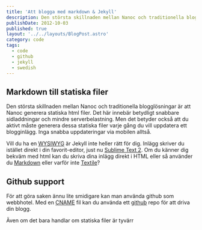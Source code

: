 ```yaml
---
title: 'Att blogga med markdown & Jekyll'
description: Den största skillnaden mellan Nanoc och traditionella blogglösningar är att Nanoc generera statiska html filer.
publishDate: 2012-10-03
published: true
layout: '../../layouts/BlogPost.astro'
category: code
tags:
  - code
  - github
  - jekyll
  - swedish
---
```


## Markdown till statiska filer

Den största skillnaden mellan Nanoc och traditionella blogglösningar är att Nanoc generera statiska html filer. Det här innebär betydligt snabbare sidladdningar och mindre serverbelastning. Men det betyder också att du aktivt måste generera dessa statiska filer varje gång du vill uppdatera ett blogginlägg. Inga snabba uppdateringar via mobilen alltså.</p>

Vill du ha en [WYSIWYG][1] är Jekyll inte heller rätt för dig. Inlägg skriver du istället direkt i din favorit-editor, just nu [Sublime Text 2][2]. Om du känner dig bekväm med html kan du skriva dina inlägg direkt i HTML eller så använder du [Markdown][3] eller varför inte [Textile][4]?

## Github support

För att göra saken ännu lite smidigare kan man använda github som webbhotel. Med en [CNAME][5] fil kan du använda ett [github][6] repo för att driva din blogg.

Även om det bara handlar om statiska filer är tyvärr

[1]: http://sv.wikipedia.org/wiki/WYSIWYG
[2]: http://www.sublimetext.com/2
[3]: http://daringfireball.net/projects/markdown
[4]: http://sv.wikipedia.org/wiki/Textile
[5]: https://help.github.com/articles/setting-up-a-custom-domain-with-pages
[6]: http://github.com
